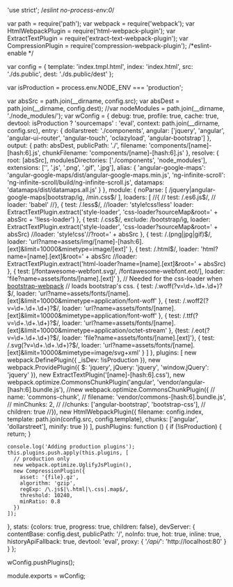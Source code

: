 'use strict';
/*eslint no-process-env:0*/

var path = require('path');
var webpack = require('webpack');
var HtmlWebpackPlugin = require('html-webpack-plugin');
var ExtractTextPlugin = require('extract-text-webpack-plugin');
var CompressionPlugin = require('compression-webpack-plugin');
/*eslint-enable */

var config = {
  template: 'index.tmpl.html',
  index: 'index.html',
  src: './ds.public',
  dest: './ds.public/dest'
};

var isProduction = process.env.NODE_ENV === 'production';

var absSrc = path.join(__dirname, config.src);
var absDest = path.join(__dirname, config.dest);
//var nodeModules = path.join(__dirname, './node_modules/');
var wConfig = {
  debug: true,
  profile: true,
  cache: true,
  devtool: isProduction ? 'sourcemaps' : 'eval',
  context: path.join(__dirname, config.src),
  entry: {
    dollarstreet: './components',
    angular: ['jquery', 'angular', 'angular-ui-router', 'angular-touch', 'oclazyload',
      'angular-bootstrap']
  },
  output: {
    path: absDest,
    publicPath: './',
    filename: 'components/[name]-[hash:6].js',
    chunkFilename: 'components/[name]-[hash:6].js'
  },
  resolve: {
    root: [absSrc],
    modulesDirectories: ['./components', 'node_modules'],
    extensions: ['', '.js', '.png', '.gif', '.jpg'],
    alias: {
      'angular-google-maps': 'angular-google-maps/dist/angular-google-maps.min.js',
      'ng-infinite-scroll': 'ng-infinite-scroll/build/ng-infinite-scroll.js',
      datamaps: 'datamaps/dist/datamaps.all.js'
    }
  },
  module: {
    noParse: [
      /jquery|angular-google-maps|bootstrap/ig,
      /min\.css$/
    ],
    loaders: [
      //{
      //  test: /\.es6.js$/,
      //  loader: 'babel'
      //},
      {
        test: /\.less$/,
        //loader: 'style!css!less'
        loader: ExtractTextPlugin.extract('style-loader', 'css-loader?sourceMap&root=' + absSrc + '!less-loader')
      },
      {
        test: /\.css$/,
        exclude: /bootstrap/ig,
        loader: ExtractTextPlugin.extract('style-loader', 'css-loader?sourceMap&root=' + absSrc)
        //loader: 'style!css'//?root=' + absSrc
      },
      {
        test: /\.(png|jpg|gif)$/,
        loader: 'url?name=assets/img/[name]-[hash:6].[ext]&limit=10000&minetype=image/[ext]'
      },
      {
        test: /\.html$/,
        loader: 'html?name=[name].[ext]&root=' + absSrc
        //loader: ExtractTextPlugin.extract('html-loader?name=[name].[ext]&root=' + absSrc)
      },
      {
        test: [/fontawesome-webfont\.svg/, /fontawesome-webfont\.eot/],
        loader: 'file?name=assets/fonts/[name].[ext]'
      },
      // Needed for the css-loader when [bootstrap-webpack](https://github.com/bline/bootstrap-webpack)
      // loads bootstrap's css.
      {
        test: /\.woff(\?v=\d+\.\d+\.\d+)?$/,
        loader: 'url?name=assets/fonts/[name].[ext]&limit=10000&mimetype=application/font-woff'
      },
      {
        test: /\.woff2(\?v=\d+\.\d+\.\d+)?$/,
        loader: 'url?name=assets/fonts/[name].[ext]&limit=10000&mimetype=application/font-woff'
      },
      {
        test: /\.ttf(\?v=\d+\.\d+\.\d+)?$/,
        loader: 'url?name=assets/fonts/[name].[ext]&limit=10000&mimetype=application/octet-stream'
      },
      {test: /\.eot(\?v=\d+\.\d+\.\d+)?$/, loader: 'file?name=assets/fonts/[name].[ext]'},
      {
        test: /\.svg(\?v=\d+\.\d+\.\d+)?$/,
        loader: 'url?name=assets/fonts/[name].[ext]&limit=10000&mimetype=image/svg+xml'
      }
    ]
  },
  plugins: [
    new webpack.DefinePlugin({
      _isDev: !isProduction
    }),
    new webpack.ProvidePlugin({
      $: 'jquery',
      jQuery: 'jquery',
      'window.jQuery': 'jquery'
    }),
    new ExtractTextPlugin('[name]-[hash:6].css'),
    new webpack.optimize.CommonsChunkPlugin('angular', 'vendor/angular-[hash:6].bundle.js'),
    //new webpack.optimize.CommonsChunkPlugin({
    //  name: 'commons-chunk',
    //  filename: 'vendor/commons-[hash:6].bundle.js',
    //  minChunks: 2,
    //  //chunks: ['angular-bootstrap', 'bootstrap-css'],
    //  children: true
    //}),
    new HtmlWebpackPlugin({
      filename: config.index,
      template: path.join(config.src, config.template),
      chunks: ['angular', 'dollarstreet'],
      minify: true
    })
  ],
  pushPlugins: function () {
    if (!isProduction) {
      return;
    }

    console.log('Adding production plugins');
    this.plugins.push.apply(this.plugins, [
      // production only
      new webpack.optimize.UglifyJsPlugin(),
      new CompressionPlugin({
        asset: '{file}.gz',
        algorithm: 'gzip',
        regExp: /\.js$|\.html|\.css|.map$/,
        threshold: 10240,
        minRatio: 0.8
      })
    ]);
  },
  stats: {colors: true, progress: true, children: false},
  devServer: {
    contentBase: config.dest,
    publicPath: '/',
    noInfo: true,
    hot: true,
    inline: true,
    historyApiFallback: true,
    devtool: 'eval',
    proxy: {
      '*/api/*': 'http://localhost:80'
    }
  }
};

wConfig.pushPlugins();

module.exports = wConfig;
